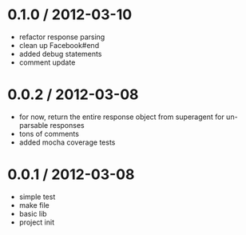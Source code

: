 
0.1.0 / 2012-03-10 
==================

  * refactor response parsing
  * clean up Facebook#end
  * added debug statements
  * comment update

0.0.2 / 2012-03-08 
==================

  * for now, return the entire response object from superagent for un-parsable responses
  * tons of comments
  * added mocha coverage tests

0.0.1 / 2012-03-08 
==================

  * simple test
  * make file
  * basic lib
  * project init
